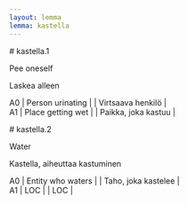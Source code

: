 ```yaml
---
layout: lemma
lemma: kastella
---
```


<div class="sense">
# <span class="sensename">kastella.1</span>

<span class="description">Pee oneself</span>



<span class="description">Laskea alleen</span>



A0 | Person urinating |   | Virtsaava henkilö |  
A1 | Place getting wet |   | Paikka, joka kastuu |  

</div>

<div class="sense">
# <span class="sensename">kastella.2</span>

<span class="description">Water</span>

<span class="description">Kastella, aiheuttaa kastuminen</span>

A0 | Entity who waters |   | Taho, joka kastelee |  
A1 | LOC |   | LOC |  

</div>

